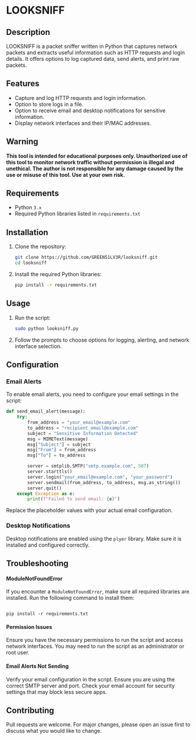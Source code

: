 # LOOKSNIFF 
## Description

LOOKSNIFF is a packet sniffer written in Python that captures network packets and extracts useful information such as HTTP requests and login details. It offers options to log captured data, send alerts, and print raw packets.

## Features

- Capture and log HTTP requests and login information.
- Option to store logs in a file.
- Option to receive email and desktop notifications for sensitive information.
- Display network interfaces and their IP/MAC addresses.

## Warning

**This tool is intended for educational purposes only. Unauthorized use of this tool to monitor network traffic without permission is illegal and unethical. The author is not responsible for any damage caused by the use or misuse of this tool. Use at your own risk.** 

## Requirements

- Python `3.x`
- Required Python libraries listed in `requirements.txt`


## Installation

1. Clone the repository:

    ```sh
    git clone https://github.com/GREEN51LV3R/looksniff.git
    cd looksniff
    ```

2. Install the required Python libraries:

    ```sh
    pip install -r requirements.txt
    ```


## Usage

1. Run the script:

    ```sh
    sudo python looksniff.py
    ```

2. Follow the prompts to choose options for logging, alerting, and network interface selection.

## Configuration

### Email Alerts

To enable email alerts, you need to configure your email settings in the script:

```python
def send_email_alert(message):
    try:
        from_address = "your_email@example.com"
        to_address = "recipient_email@example.com"
        subject = "Sensitive Information Detected"
        msg = MIMEText(message)
        msg["Subject"] = subject
        msg["From"] = from_address
        msg["To"] = to_address

        server = smtplib.SMTP("smtp.example.com", 587)
        server.starttls()
        server.login("your_email@example.com", "your_password")
        server.sendmail(from_address, to_address, msg.as_string())
        server.quit()
    except Exception as e:
        print(f"Failed to send email: {e}")
```
Replace the placeholder values with your actual email configuration.

### Desktop Notifications
Desktop notifications are enabled using the `plyer` library. Make sure it is installed and configured correctly.

## Troubleshooting

#### ModuleNotFoundError
If you encounter a `ModuleNotFoundError`, make sure all required libraries are installed. Run the following command to install them:

```

pip install -r requirements.txt

```
#### Permission Issues
Ensure you have the necessary permissions to run the script and access network interfaces. You may need to run the script as an administrator or root user.

#### Email Alerts Not Sending
Verify your email configuration in the script.
Ensure you are using the correct SMTP server and port.
Check your email account for security settings that may block less secure apps.

## Contributing

Pull requests are welcome. For major changes, please open an issue first
to discuss what you would like to change.

